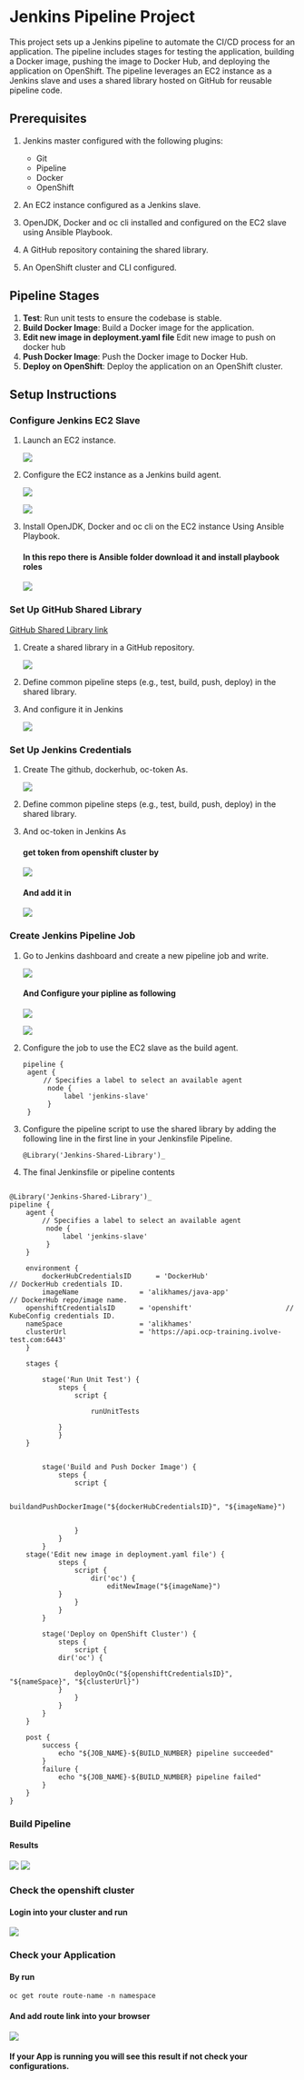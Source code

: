 # Jenkins Pipeline Project

This project sets up a Jenkins pipeline to automate the CI/CD process for an application. The pipeline includes stages for testing the application, building a Docker image, pushing the image to Docker Hub, and deploying the application on OpenShift. The pipeline leverages an EC2 instance as a Jenkins slave and uses a shared library hosted on GitHub for reusable pipeline code.

## Prerequisites

1. Jenkins master configured with the following plugins:
   - Git
   - Pipeline
   - Docker
   - OpenShift

2. An EC2 instance configured as a Jenkins slave.
3. OpenJDK, Docker and oc cli installed and configured on the EC2 slave using Ansible Playbook.
4. A GitHub repository containing the shared library. 
5. An OpenShift cluster and CLI configured.

## Pipeline Stages

1. **Test**: Run unit tests to ensure the codebase is stable.
2. **Build Docker Image**: Build a Docker image for the application.
3. **Edit new image in deployment.yaml file** Edit new image to push on docker hub
4. **Push Docker Image**: Push the Docker image to Docker Hub.
5. **Deploy on OpenShift**: Deploy the application on an OpenShift cluster.

## Setup Instructions

### Configure Jenkins EC2 Slave

1. Launch an EC2 instance.
   
   ![](https://github.com/AliKhamed/ivolve_jenkins_lab/blob/master/screenshots/ec2.png)
   
2. Configure the EC2 instance as a Jenkins build agent.
   
   ![](https://github.com/AliKhamed/ivolve_jenkins_lab/blob/master/screenshots/node1.png)
   
   ![](https://github.com/AliKhamed/ivolve_jenkins_lab/blob/master/screenshots/node2.png)
   
3. Install OpenJDK, Docker and oc cli on the EC2 instance Using Ansible Playbook.
   
   #### In this repo there is Ansible folder download it and install playbook roles
   
   ![](https://github.com/AliKhamed/ivolve_jenkins_lab/blob/master/screenshots/ansible.png)

### Set Up GitHub Shared Library

[GitHub Shared Library link](https://github.com/AliKhamed/shared_library_oc)

1. Create a shared library in a GitHub repository.
   
   ![](https://github.com/AliKhamed/ivolve_jenkins_lab/blob/master/screenshots/shared2.png)
   
2. Define common pipeline steps (e.g., test, build, push, deploy) in the shared library.
   
3. And configure it in Jenkins
   
   ![](https://github.com/AliKhamed/ivolve_jenkins_lab/blob/master/screenshots/shared1.png)

### Set Up Jenkins Credentials 

1. Create The github, dockerhub, oc-token As.
   
   ![](https://github.com/AliKhamed/ivolve_jenkins_lab/blob/master/screenshots/cred1.png)
   
2. Define common pipeline steps (e.g., test, build, push, deploy) in the shared library.
   
3. And oc-token in Jenkins As
   #### get token from openshift cluster by
   
   ![](https://github.com/AliKhamed/ivolve_jenkins_lab/blob/master/screenshots/gettoken.png)
   
   #### And add it in
   
   ![](https://github.com/AliKhamed/ivolve_jenkins_lab/blob/master/screenshots/cred2.png)

### Create Jenkins Pipeline Job

1. Go to Jenkins dashboard and create a new pipeline job and write.
   
   ![](https://github.com/AliKhamed/ivolve_jenkins_lab/blob/master/screenshots/create_pip.png)
   
   #### And Configure your pipline as following
   
   ![](https://github.com/AliKhamed/ivolve_jenkins_lab/blob/master/screenshots/pipconfig1.png)
   
   ![](https://github.com/AliKhamed/ivolve_jenkins_lab/blob/master/screenshots/pipconfig2.png)
   
2. Configure the job to use the EC2 slave as the build agent.
   
   ```
   pipeline {
    agent { 
        // Specifies a label to select an available agent
         node { 
             label 'jenkins-slave'
         }
    }
   
   ```
   
3. Configure the pipeline script to use the shared library by adding the following line in the first line in your Jenkinsfile Pipeline.
   
   ```
   @Library('Jenkins-Shared-Library')_
   
   ```

4. The final Jenkinsfile or pipeline contents
   
```
   
@Library('Jenkins-Shared-Library')_
pipeline {
    agent { 
        // Specifies a label to select an available agent
         node { 
             label 'jenkins-slave'
         }
    }
    
    environment {
        dockerHubCredentialsID	    = 'DockerHub'  		    			// DockerHub credentials ID.
        imageName   		    = 'alikhames/java-app'     			        // DockerHub repo/image name.
	openshiftCredentialsID	    = 'openshift'	    				// KubeConfig credentials ID.   
	nameSpace                   = 'alikhames'
	clusterUrl                  = 'https://api.ocp-training.ivolve-test.com:6443'
    }
    
    stages {       

        stage('Run Unit Test') {
            steps {
                script {
                	
                	runUnitTests
            		
        	}
    	    }
	}
	
       
        stage('Build and Push Docker Image') {
            steps {
                script {
                 	
                 	buildandPushDockerImage("${dockerHubCredentialsID}", "${imageName}")
                        
                    	
                }
            }
        }
	stage('Edit new image in deployment.yaml file') {
            steps {
                script { 
                	dir('oc') {
				        editNewImage("${imageName}")
			}
                }
            }
        }

        stage('Deploy on OpenShift Cluster') {
            steps {
                script { 
			dir('oc') {
                        
				deployOnOc("${openshiftCredentialsID}", "${nameSpace}", "${clusterUrl}")
			}
                }
            }
        }
    }

    post {
        success {
            echo "${JOB_NAME}-${BUILD_NUMBER} pipeline succeeded"
        }
        failure {
            echo "${JOB_NAME}-${BUILD_NUMBER} pipeline failed"
        }
    }
}
```

### Build Pipeline
#### Results 
   ![](https://github.com/AliKhamed/ivolve_jenkins_lab/blob/master/screenshots/pip1.png)
   ![](https://github.com/AliKhamed/ivolve_jenkins_lab/blob/master/screenshots/pip2.png)

### Check the openshift cluster 
#### Login into your cluster and run 
   ![](https://github.com/AliKhamed/ivolve_jenkins_lab/blob/master/screenshots/oc-check.png)

### Check your Application 
#### By run

```
oc get route route-name -n namespace
```

#### And add route link into your browser

![](https://github.com/AliKhamed/ivolve_jenkins_lab/blob/master/screenshots/approute.png)

#### If your App is running you will see this result if not check your configurations.

